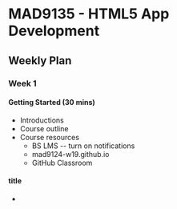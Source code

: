 # MAD9135 - HTML5 App Development

## Weekly Plan

### Week 1

#### Getting Started (30 mins)

- Introductions
- Course outline
- Course resources
  - BS LMS -- turn on notifications
  - mad9124-w19.github.io
  - GitHub Classroom

#### title

- 
